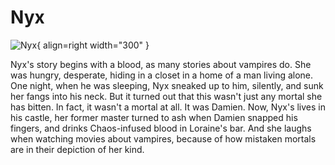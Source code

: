 # Nyx

![Nyx](../assets/images/Nyx.png){ align=right width="300" }

Nyx's story begins with a blood, as many stories about vampires do. She was hungry, desperate, hiding in a closet in a home of a man living alone. One night, when he was sleeping, Nyx sneaked up to him, silently, and sunk her fangs into his neck. But it turned out that this wasn't just any mortal she has bitten. In fact, it wasn't a mortal at all. It was Damien. Now, Nyx's lives in his castle, her former master turned to ash when Damien snapped his fingers, and drinks Chaos-infused blood in Loraine's bar. And she laughs when watching movies about vampires, because of how mistaken mortals are in their depiction of her kind.
